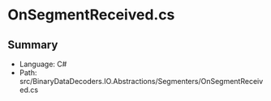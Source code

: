﻿# OnSegmentReceived.cs

## Summary

* Language: C#
* Path: src/BinaryDataDecoders.IO.Abstractions/Segmenters/OnSegmentReceived.cs

